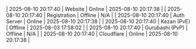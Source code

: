 | 2025-08-10 20:17:40 | Website | Online | 2025-08-10 20:17:38 |
| 2025-08-10 20:17:40 | Registration | Offline | N/A |
| 2025-08-10 20:17:40 | Auth Server | Online | 2025-08-10 20:17:38 |
| 2025-08-10 20:17:40 | Kezan (PvE) | Offline | 2025-08-03 17:58:02 |
| 2025-08-10 20:17:40 | Gurubashi (PvP) | Offline | N/A |
| 2025-08-10 20:17:40 | Cloudflare | Online | 2025-08-10 20:17:38 |
